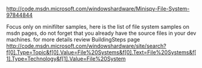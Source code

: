 http://code.msdn.microsoft.com/windowshardware/Minispy-File-System-97844844


Focus only on minifilter samples, here is the list of file system samples on msdn pages, do not forget that you already have the source files in your dev machines. for more details review  BuildingSteps page
http://code.msdn.microsoft.com/windowshardware/site/search?f[0].Type=Topic&f[0].Value=File%20Systems&f[0].Text=File%20Systems&f[1].Type=Technology&f[1].Value=File%20System